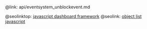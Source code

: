 @link: api/eventsystem_unblockevent.md

@seolinktop: [javascript dashboard framework](https://webix.com)
@seolink: [object list javascript](https://webix.com/widget/list/)